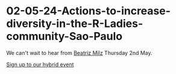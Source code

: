 # 02-05-24-Actions-to-increase-diversity-in-the-R-Ladies-community-Sao-Paulo

We can't wait to hear from [Beatriz Milz](https://github.com/beatrizmilz) Thursday 2nd May.

[Sign up to our hybrid event](https://www.meetup.com/en-AU/rladies-melbourne/events/300561897/)
